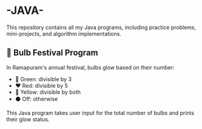 # -JAVA-
This repository contains all my Java programs, including practice problems, mini-projects, and algorithm implementations.

## 🌟 Bulb Festival Program

In Ramapuram's annual festival, bulbs glow based on their number:
- 💚 Green: divisible by 3
- ❤️ Red: divisible by 5
- 💛 Yellow: divisible by both
- ⚫ Off: otherwise

This Java program takes user input for the total number of bulbs and prints their glow status.
